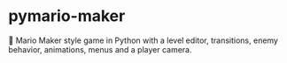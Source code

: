 # pymario-maker
🦜 Mario Maker style game in Python with a level editor, transitions, enemy behavior, animations, menus and a player camera.
